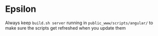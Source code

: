 # Epsilon

Always keep `build.sh server` running in `public_www/scripts/angular/`
to make sure the scripts get refreshed when you update them
